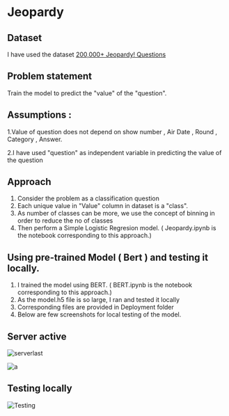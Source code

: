 # Jeopardy

## Dataset

I have used the dataset [200,000+ Jeopardy! Questions](https://www.kaggle.com/tunguz/200000-jeopardy-questions)

## Problem statement

Train the model  to predict the "value" of the "question".


## Assumptions :

1.Value of question does not depend on show number , Air Date , Round , Category , Answer.

2.I have used "question" as independent variable in predicting the value of the question


## Approach 

1. Consider the problem as a classification question
2. Each  unique value in "Value" column in dataset is a "class".
3. As number of classes can be more, we use the concept of binning in order to reduce the no of classes
4. Then perform a Simple Logistic Regresion model. ( Jeopardy.ipynb is the notebook corresponding to this approach.)


## Using pre-trained Model ( Bert ) and testing it locally.

1. I trained the model using BERT. ( BERT.ipynb is the notebook corresponding to this approach.)
2. As the model.h5 file is so large,  I ran and tested it locally
3. Corresponding files are provided in Deployment folder
4. Below are few screenshots for local testing of the model.
 
 
 ## Server active 
 ![serverlast](https://user-images.githubusercontent.com/54733971/109376338-cc959400-78e9-11eb-9b8e-5ac46ed4853b.jpeg)

 ![a](https://user-images.githubusercontent.com/54733971/109376375-09fa2180-78ea-11eb-934e-816621b142ae.jpeg)

 ## Testing locally
 
 ![Testing](https://user-images.githubusercontent.com/54733971/109376210-0e720a80-78e9-11eb-9bdf-2d151f74a43f.jpeg)

 
